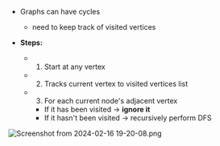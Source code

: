 - Graphs can have cycles 
	- need to keep track of visited vertices 

- **Steps:**
	- 1. Start at any vertex
	- 2. Tracks current vertex to visited vertices list 
	- 3. For each current node's adjacent vertex
		- If it has been visited -> **ignore it**
		- If it hasn't been visited -> recursively perform DFS
	
	

![Screenshot from 2024-02-16 19-20-08.png](../../../../_resources/Screenshot%20from%202024-02-16%2019-20-08.png)


